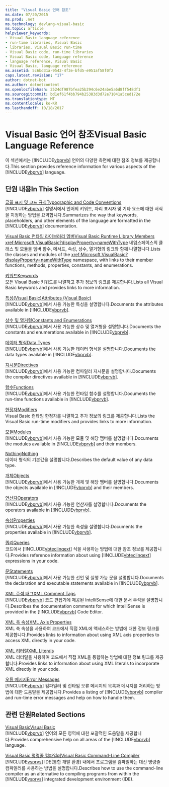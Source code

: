 ```yaml
---
title: "Visual Basic 언어 참조"
ms.date: 07/20/2015
ms.prod: .net
ms.technology: devlang-visual-basic
ms.topic: article
helpviewer_keywords:
- Visual Basic language reference
- run-time libraries, Visual Basic
- libraries, Visual Basic run-time
- Visual Basic code, run-time libraries
- Visual Basic code, language reference
- language reference, Visual Basic
- Visual Basic, language reference
ms.assetid: 5c6bd31a-9542-4f3e-bfd5-e951af58f0f2
caps.latest.revision: "17"
author: dotnet-bot
ms.author: dotnetcontent
ms.openlocfilehash: 2524df987bfea25b294c6e24abe5a6d8ff548df1
ms.sourcegitcommit: bd1ef61f4bb794b25383d3d72e71041a5ced172e
ms.translationtype: MT
ms.contentlocale: ko-KR
ms.lasthandoff: 10/18/2017
---
```

# <a name="visual-basic-language-reference"></a><span data-ttu-id="87e16-102">Visual Basic 언어 참조</span><span class="sxs-lookup"><span data-stu-id="87e16-102">Visual Basic Language Reference</span></span>
<span data-ttu-id="87e16-103">이 섹션에서는 [!INCLUDE[vbprvb](~/includes/vbprvb-md.md)] 언어의 다양한 측면에 대한 참조 정보를 제공합니다.</span><span class="sxs-lookup"><span data-stu-id="87e16-103">This section provides reference information for various aspects of the [!INCLUDE[vbprvb](~/includes/vbprvb-md.md)] language.</span></span>  
  
## <a name="in-this-section"></a><span data-ttu-id="87e16-104">단원 내용</span><span class="sxs-lookup"><span data-stu-id="87e16-104">In This Section</span></span>  
 [<span data-ttu-id="87e16-105">글꼴 표시 및 코드 규칙</span><span class="sxs-lookup"><span data-stu-id="87e16-105">Typographic and Code Conventions</span></span>](../../visual-basic/language-reference/typographic-and-code-conventions.md)  
 <span data-ttu-id="87e16-106">[!INCLUDE[vbprvb](~/includes/vbprvb-md.md)] 설명서에서 언어의 키워드, 자리 표시자 및 기타 요소에 대한 서식을 지정하는 방법을 요약합니다.</span><span class="sxs-lookup"><span data-stu-id="87e16-106">Summarizes the way that keywords, placeholders, and other elements of the language are formatted in the [!INCLUDE[vbprvb](~/includes/vbprvb-md.md)] documentation.</span></span>  
  
 [<span data-ttu-id="87e16-107">Visual Basic 런타임 라이브러리 멤버</span><span class="sxs-lookup"><span data-stu-id="87e16-107">Visual Basic Runtime Library Members</span></span>](../../visual-basic/language-reference/runtime-library-members.md)  
 <span data-ttu-id="87e16-108"><xref:Microsoft.VisualBasic?displayProperty=nameWithType> 네임스페이스의 클래스 및 모듈을 멤버 함수, 메서드, 속성, 상수, 열거형의 링크와 함께 나열합니다.</span><span class="sxs-lookup"><span data-stu-id="87e16-108">Lists the classes and modules of the <xref:Microsoft.VisualBasic?displayProperty=nameWithType> namespace, with links to their member functions, methods, properties, constants, and enumerations.</span></span>  
  
 [<span data-ttu-id="87e16-109">키워드</span><span class="sxs-lookup"><span data-stu-id="87e16-109">Keywords</span></span>](../../visual-basic/language-reference/keywords/index.md)  
 <span data-ttu-id="87e16-110">모든 Visual Basic 키워드를 나열하고 추가 정보의 링크를 제공합니다.</span><span class="sxs-lookup"><span data-stu-id="87e16-110">Lists all Visual Basic keywords and provides links to more information.</span></span>  
  
 [<span data-ttu-id="87e16-111">특성(Visual Basic)</span><span class="sxs-lookup"><span data-stu-id="87e16-111">Attributes (Visual Basic)</span></span>](../../visual-basic/language-reference/attributes.md)  
 <span data-ttu-id="87e16-112">[!INCLUDE[vbprvb](~/includes/vbprvb-md.md)]에서 사용 가능한 특성을 설명합니다.</span><span class="sxs-lookup"><span data-stu-id="87e16-112">Documents the attributes available in [!INCLUDE[vbprvb](~/includes/vbprvb-md.md)].</span></span>  
  
 [<span data-ttu-id="87e16-113">상수 및 열거형</span><span class="sxs-lookup"><span data-stu-id="87e16-113">Constants and Enumerations</span></span>](../../visual-basic/language-reference/constants-and-enumerations.md)  
 <span data-ttu-id="87e16-114">[!INCLUDE[vbprvb](~/includes/vbprvb-md.md)]에서 사용 가능한 상수 및 열거형을 설명합니다.</span><span class="sxs-lookup"><span data-stu-id="87e16-114">Documents the constants and enumerations available in [!INCLUDE[vbprvb](~/includes/vbprvb-md.md)].</span></span>  
  
 [<span data-ttu-id="87e16-115">데이터 형식</span><span class="sxs-lookup"><span data-stu-id="87e16-115">Data Types</span></span>](../../visual-basic/language-reference/data-types/data-type-summary.md)  
 <span data-ttu-id="87e16-116">[!INCLUDE[vbprvb](~/includes/vbprvb-md.md)]에서 사용 가능한 데이터 형식을 설명합니다.</span><span class="sxs-lookup"><span data-stu-id="87e16-116">Documents the data types available in [!INCLUDE[vbprvb](~/includes/vbprvb-md.md)].</span></span>  
  
 [<span data-ttu-id="87e16-117">지시문</span><span class="sxs-lookup"><span data-stu-id="87e16-117">Directives</span></span>](../../visual-basic/language-reference/directives/directives.md)  
 <span data-ttu-id="87e16-118">[!INCLUDE[vbprvb](~/includes/vbprvb-md.md)]에서 사용 가능한 컴파일러 지시문을 설명합니다.</span><span class="sxs-lookup"><span data-stu-id="87e16-118">Documents the compiler directives available in [!INCLUDE[vbprvb](~/includes/vbprvb-md.md)].</span></span>  
  
 [<span data-ttu-id="87e16-119">함수</span><span class="sxs-lookup"><span data-stu-id="87e16-119">Functions</span></span>](../../visual-basic/language-reference/functions/index.md)  
 <span data-ttu-id="87e16-120">[!INCLUDE[vbprvb](~/includes/vbprvb-md.md)]에서 사용 가능한 런타임 함수를 설명합니다.</span><span class="sxs-lookup"><span data-stu-id="87e16-120">Documents the run-time functions available in [!INCLUDE[vbprvb](~/includes/vbprvb-md.md)].</span></span>  
  
 [<span data-ttu-id="87e16-121">한정자</span><span class="sxs-lookup"><span data-stu-id="87e16-121">Modifiers</span></span>](../../visual-basic/language-reference/modifiers/index.md)  
 <span data-ttu-id="87e16-122">Visual Basic 런타임 한정자를 나열하고 추가 정보의 링크를 제공합니다.</span><span class="sxs-lookup"><span data-stu-id="87e16-122">Lists the Visual Basic run-time modifiers and provides links to more information.</span></span>  
  
 [<span data-ttu-id="87e16-123">모듈</span><span class="sxs-lookup"><span data-stu-id="87e16-123">Modules</span></span>](../../visual-basic/language-reference/modules.md)  
 <span data-ttu-id="87e16-124">[!INCLUDE[vbprvb](~/includes/vbprvb-md.md)]에서 사용 가능한 모듈 및 해당 멤버를 설명합니다.</span><span class="sxs-lookup"><span data-stu-id="87e16-124">Documents the modules available in [!INCLUDE[vbprvb](~/includes/vbprvb-md.md)] and their members.</span></span>  
  
 [<span data-ttu-id="87e16-125">Nothing</span><span class="sxs-lookup"><span data-stu-id="87e16-125">Nothing</span></span>](../../visual-basic/language-reference/nothing.md)  
 <span data-ttu-id="87e16-126">데이터 형식의 기본값을 설명합니다.</span><span class="sxs-lookup"><span data-stu-id="87e16-126">Describes the default value of any data type.</span></span>  
  
 [<span data-ttu-id="87e16-127">개체</span><span class="sxs-lookup"><span data-stu-id="87e16-127">Objects</span></span>](../../visual-basic/language-reference/objects/index.md)  
 <span data-ttu-id="87e16-128">[!INCLUDE[vbprvb](~/includes/vbprvb-md.md)]에서 사용 가능한 개체 및 해당 멤버를 설명합니다.</span><span class="sxs-lookup"><span data-stu-id="87e16-128">Documents the objects available in [!INCLUDE[vbprvb](~/includes/vbprvb-md.md)] and their members.</span></span>  
  
 [<span data-ttu-id="87e16-129">연산자</span><span class="sxs-lookup"><span data-stu-id="87e16-129">Operators</span></span>](../../visual-basic/language-reference/operators/index.md)  
 <span data-ttu-id="87e16-130">[!INCLUDE[vbprvb](~/includes/vbprvb-md.md)]에서 사용 가능한 연산자를 설명합니다.</span><span class="sxs-lookup"><span data-stu-id="87e16-130">Documents the operators available in [!INCLUDE[vbprvb](~/includes/vbprvb-md.md)].</span></span>  
  
 [<span data-ttu-id="87e16-131">속성</span><span class="sxs-lookup"><span data-stu-id="87e16-131">Properties</span></span>](../../visual-basic/language-reference/properties.md)  
 <span data-ttu-id="87e16-132">[!INCLUDE[vbprvb](~/includes/vbprvb-md.md)]에서 사용 가능한 속성을 설명합니다.</span><span class="sxs-lookup"><span data-stu-id="87e16-132">Documents the properties available in [!INCLUDE[vbprvb](~/includes/vbprvb-md.md)].</span></span>  
  
 [<span data-ttu-id="87e16-133">쿼리</span><span class="sxs-lookup"><span data-stu-id="87e16-133">Queries</span></span>](../../visual-basic/language-reference/queries/queries.md)  
 <span data-ttu-id="87e16-134">코드에서 [!INCLUDE[vbteclinqext](~/includes/vbteclinqext-md.md)] 식을 사용하는 방법에 대한 참조 정보를 제공합니다.</span><span class="sxs-lookup"><span data-stu-id="87e16-134">Provides reference information about using [!INCLUDE[vbteclinqext](~/includes/vbteclinqext-md.md)] expressions in your code.</span></span>  
  
 [<span data-ttu-id="87e16-135">문</span><span class="sxs-lookup"><span data-stu-id="87e16-135">Statements</span></span>](../../visual-basic/language-reference/statements/index.md)  
 <span data-ttu-id="87e16-136">[!INCLUDE[vbprvb](~/includes/vbprvb-md.md)]에서 사용 가능한 선언 및 실행 가능 문을 설명합니다.</span><span class="sxs-lookup"><span data-stu-id="87e16-136">Documents the declaration and executable statements available in [!INCLUDE[vbprvb](~/includes/vbprvb-md.md)].</span></span>  
  
 [<span data-ttu-id="87e16-137">XML 주석 태그</span><span class="sxs-lookup"><span data-stu-id="87e16-137">XML Comment Tags</span></span>](../../visual-basic/language-reference/xmldoc/recommended-xml-tags-for-documentation-comments.md)  
 <span data-ttu-id="87e16-138">[!INCLUDE[vbprvb](~/includes/vbprvb-md.md)] 코드 편집기에 제공된 IntelliSense에 대한 문서 주석을 설명합니다.</span><span class="sxs-lookup"><span data-stu-id="87e16-138">Describes the documentation comments for which IntelliSense is provided in the [!INCLUDE[vbprvb](~/includes/vbprvb-md.md)] Code Editor.</span></span>  
  
 [<span data-ttu-id="87e16-139">XML 축 속성</span><span class="sxs-lookup"><span data-stu-id="87e16-139">XML Axis Properties</span></span>](../../visual-basic/language-reference/xml-axis/xml-axis-properties.md)  
 <span data-ttu-id="87e16-140">XML 축 속성을 사용하여 코드에서 직접 XML에 액세스하는 방법에 대한 정보 링크를 제공합니다.</span><span class="sxs-lookup"><span data-stu-id="87e16-140">Provides links to information about using XML axis properties to access XML directly in your code.</span></span>  
  
 [<span data-ttu-id="87e16-141">XML 리터럴</span><span class="sxs-lookup"><span data-stu-id="87e16-141">XML Literals</span></span>](../../visual-basic/language-reference/xml-literals/index.md)  
 <span data-ttu-id="87e16-142">XML 리터럴을 사용하여 코드에서 직접 XML을 통합하는 방법에 대한 정보 링크를 제공합니다.</span><span class="sxs-lookup"><span data-stu-id="87e16-142">Provides links to information about using XML literals to incorporate XML directly in your code.</span></span>  
  
 [<span data-ttu-id="87e16-143">오류 메시지</span><span class="sxs-lookup"><span data-stu-id="87e16-143">Error Messages</span></span>](../../visual-basic/language-reference/error-messages/index.md)  
 <span data-ttu-id="87e16-144">[!INCLUDE[vbprvb](~/includes/vbprvb-md.md)] 컴파일러 및 런타임 오류 메시지의 목록과 메시지를 처리하는 방법에 대한 도움말을 제공합니다.</span><span class="sxs-lookup"><span data-stu-id="87e16-144">Provides a listing of [!INCLUDE[vbprvb](~/includes/vbprvb-md.md)] compiler and run-time error messages and help on how to handle them.</span></span>  
  
## <a name="related-sections"></a><span data-ttu-id="87e16-145">관련 단원</span><span class="sxs-lookup"><span data-stu-id="87e16-145">Related Sections</span></span>  
 [<span data-ttu-id="87e16-146">Visual Basic</span><span class="sxs-lookup"><span data-stu-id="87e16-146">Visual Basic</span></span>](../../visual-basic/index.md)  
 <span data-ttu-id="87e16-147">[!INCLUDE[vbprvb](~/includes/vbprvb-md.md)] 언어의 모든 영역에 대한 포괄적인 도움말을 제공합니다.</span><span class="sxs-lookup"><span data-stu-id="87e16-147">Provides comprehensive help on all areas of the [!INCLUDE[vbprvb](~/includes/vbprvb-md.md)] language.</span></span>  
  
 [<span data-ttu-id="87e16-148">Visual Basic 명령줄 컴파일러</span><span class="sxs-lookup"><span data-stu-id="87e16-148">Visual Basic Command-Line Compiler</span></span>](../../visual-basic/reference/command-line-compiler/index.md)  
 <span data-ttu-id="87e16-149">[!INCLUDE[vsprvs](~/includes/vsprvs-md.md)] IDE(통합 개발 환경) 내에서 프로그램을 컴파일하는 대신 명령줄 컴파일러를 사용하는 방법을 설명합니다.</span><span class="sxs-lookup"><span data-stu-id="87e16-149">Describes how to use the command-line compiler as an alternative to compiling programs from within the [!INCLUDE[vsprvs](~/includes/vsprvs-md.md)] integrated development environment (IDE).</span></span>
